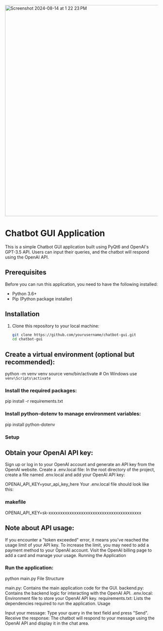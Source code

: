
<img width="694" alt="Screenshot 2024-08-14 at 1 22 23 PM" src="https://github.com/user-attachments/assets/218dca13-4868-4542-be95-6779d86676fa">

# Chatbot GUI Application

This is a simple Chatbot GUI application built using PyQt6 and OpenAI's GPT-3.5 API. Users can input their queries, and the chatbot will respond using the OpenAI API.

## Prerequisites

Before you can run this application, you need to have the following installed:

- Python 3.6+
- Pip (Python package installer)

## Installation

1. Clone this repository to your local machine:

   ```sh
   git clone https://github.com/yourusername/chatbot-gui.git
   cd chatbot-gui

## Create a virtual environment (optional but recommended):
python -m venv venv
source venv/bin/activate  # On Windows use `venv\Scripts\activate`

### Install the required packages:
pip install -r requirements.txt

### Install python-dotenv to manage environment variables:
pip install python-dotenv
### Setup

## Obtain your OpenAI API key:
Sign up or log in to your OpenAI account and generate an API key from the OpenAI website.
Create a .env.local file:
In the root directory of the project, create a file named .env.local and add your OpenAI API key:

OPENAI_API_KEY=your_api_key_here
Your .env.local file should look like this:

### makefile
OPENAI_API_KEY=sk-xxxxxxxxxxxxxxxxxxxxxxxxxxxxxxxxxxxxxxxx

## Note about API usage:
If you encounter a "token exceeded" error, it means you've reached the usage limit of your API key. To increase the limit, you may need to add a payment method to your OpenAI account. Visit the OpenAI billing page to add a card and manage your usage.
Running the Application

### Run the application:

python main.py
File Structure

main.py: Contains the main application code for the GUI.
backend.py: Contains the backend logic for interacting with the OpenAI API.
.env.local: Environment file to store your OpenAI API key.
requirements.txt: Lists the dependencies required to run the application.
Usage

Input your message: Type your query in the text field and press "Send".
Receive the response: The chatbot will respond to your message using the OpenAI API and display it in the chat area.
